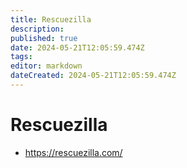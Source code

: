 ```yaml
---
title: Rescuezilla
description: 
published: true
date: 2024-05-21T12:05:59.474Z
tags: 
editor: markdown
dateCreated: 2024-05-21T12:05:59.474Z
---
```


# Rescuezilla

- <https://rescuezilla.com/>
